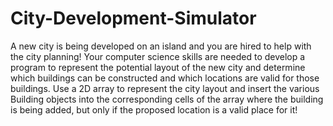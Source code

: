 # City-Development-Simulator
A new city is being developed on an island and you are hired to help with the city planning! Your computer science skills are needed to develop a program to represent the potential layout of the new city and determine which buildings can be constructed and which locations are valid for those buildings. Use a 2D array to represent the city layout and insert the various Building objects into the corresponding cells of the array where the building is being added, but only if the proposed location is a valid place for it!
